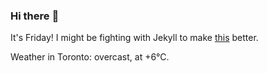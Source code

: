 ### Hi there :wave:

It's Friday! I might be fighting with Jekyll to make [this](https://swissclubtoronto.ca) better.

Weather in Toronto: overcast, at +6°C.
